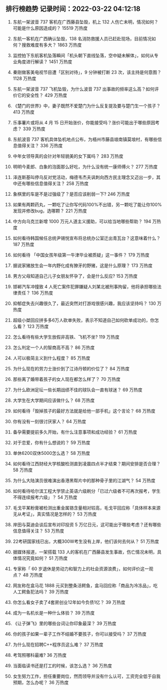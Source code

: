 
## 排行榜趋势 记录时间：2022-03-22 04:12:18
  
  1. 东航一架波音 737 客机在广西藤县坠毁，机上 132 人伤亡未明，情况如何？可能是什么原因造成的？ 15519 万热度
    
  2. 东航一客机在广西确认坠毁，138 名消防救援人员已赶赴现场，目前情况如何？搜救难度有多大？ 1863 万热度
    
  3. 监控拍下东航客机坠落瞬间「机头朝下直线坠落，空中疑未解体」，如何从专业角度进行解读？ 1451 万热度
    
  4. 秦刚做客美电视节目遭「区别对待」，9 分钟被打断 23 次，该主持是何意图？ 1128 万热度
    
  5. 东航一架波音 737 飞机坠毁，为什么波音 737 出事故的频率这么高？如何评价它的安全性？ 429 万热度
    
  6. 《楚门的世界》中，妻子既然不爱楚门为什么反复提及要与楚门生一个孩子？ 413 万热度
    
  7. 乐事薯片或将从 4 月 15 日开始涨价，你能接受吗？涨价可能出于哪些原因考虑？ 339 万热度
    
  8. 东航波音 737 客机具体坠机地点公布，为梧州市藤县琅南镇莫埌村，有哪些信息值得关注？ 336 万热度
    
  9. 中年女领导真的会针对年轻貌美的女下属吗？ 283 万热度
    
  10. 明明今麦郎、白象的泡面那么好吃，为什么没有统一康师傅火？ 277 万热度
    
  11. 泽连斯基叫停乌反对党活动，梅德韦杰夫讽刺向西方民主理念又迈出一步，其中还有哪些信息值得关注？ 258 万热度
    
  12. 象棋里的车是不是过强级了？是否应该削弱一下? 246 万热度
    
  13. 如果有两颗药丸，一颗吃了让你写代码100%不出错，另一颗吃了能让你100%发现并修改bug，选哪颗？ 221 万热度
    
  14. 中方向乌克兰新增 1000 万元人道主义援助，可以给当地哪些帮助？ 194 万热度
    
  15. 如何看待韩国候任总统尹锡悦宣布将总统办公室迁出青瓦台？这意味着什么？ 187 万热度
    
  16. 如何看待 「中国女孩年级第一牛津毕业被质疑」这一事件？ 179 万热度
    
  17. 据说家猪放生会一年内野化成有獠牙的野猪，这是什么原理？ 173 万热度
    
  18. 男方父母知道自己儿子女朋友怀孕了，会是什么反应? 153 万热度
    
  19. 邯郸汽车冲撞致 4 人死亡案件犯罪嫌疑人刘某北被刑事拘留，他将承担哪些法律责任？ 136 万热度
    
  20. 抑郁症失去兴趣很久了，最近突然对打游戏很感兴趣，我应该坚持吗？ 130 万热度
    
  21. 超级小桀回应拼多多6万人砍单失败，表示不知道自己如何砍单成功的，你怎么看？ 123 万热度
    
  22. 怎么看待有些大学生放假非高铁、飞机不坐? 119 万热度
    
  23. 怎么判定一个人的智商高不高？ 86 万热度
    
  24. 人可以极简主义到什么程度？ 85 万热度
    
  25. 为什么现在的劳力士涨价到了江诗丹顿的价位了？ 84 万热度
    
  26. 那些离了婚带着孩子的女人现在都怎么样了？ 70 万热度
    
  27. 为什么欧洲足坛一些长期战绩不佳的球队会一直有球迷？ 69 万热度
    
  28. 大学生在大学期间应该做什么？ 68 万热度
    
  29. 如何看待「毁掉孩子的最好方法就是给他一部手机」这个言论？ 68 万热度
    
  30. 你有没有一刻很讨厌家人？ 64 万热度
    
  31. 备孕需要提前多久开始，有什么注意事项和成功经验？ 61 万热度
    
  32. 对于恋爱，你有什么想说的？ 59 万热度
    
  33. 单休6200双休5000怎么选？ 58 万热度
    
  34. 如何看待江西财经大学核酸检测直到凌晨四点半才结束？期间安排是否合理？ 58 万热度
    
  35. 为什么大陆演员很难演出香港黑帮片中的那种骨子里的江湖气？ 54 万热度
    
  36. 如何看待哈尔滨工程大学禁止英语六级刷分「已过六级者不可再次报考，学生不得连续报考六级」？ 54 万热度
    
  37. 毛戈平某粉膏被检测出重金属铬含量相对较高，毛戈平回应称「具体样本来源无从考证」，真实情况是怎样的？ 53 万热度
    
  38. 岸田与莫迪会谈后宣布对印投资 5 万亿日元，这可能出于哪些考虑？还有哪些信息值得关注？ 53 万热度
    
  39. 22考研国家线已出，大概300W考生没有上岸，他们该何去何从？ 51 万热度
    
  40. 据媒体报道，一架搭载 133 人的客机在广西藤县发生事故，伤亡情况未明，具体情况究竟如何？ 51 万热度
    
  41. 专家称「 60 岁退休是劳动力和智力上的社会资源浪费」，如何评价这一观点？ 48 万热度
    
  42. 网友称在盒马花 1888 元买到整条活鳄鱼，盒马回应称「商品为冷冻品」，吃人工鳄鱼犯法吗？ 39 万热度
    
  43. 你怎么看女子卖了4套房创业12年如今负债1亿？ 39 万热度
    
  44. 成为一名机长是一种什么体验？ 39 万热度
    
  45. 《让子弹飞》里的哪些台词让你印象最深？ 39 万热度
    
  46. 你的孩子如果一辈子工作不结婚不要孩子，你可以接受吗？ 37 万热度
    
  47. 为什么现在招聘C++程序员这么难？ 37 万热度
    
  48. 考驾照哪科最难? 36 万热度
    
  49. 当面临读书还是打工的时候，该怎么选？ 36 万热度
    
  50. 女生努力工作，担任重要岗位，然而领导并没有什么认可，工资完全低于自我预期，怎么办呢？ 36 万热度
    